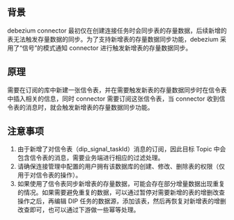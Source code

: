 ## 背景

debezium connector 最初仅在创建连接任务时会同步表的存量数据，后续新增的表无法触发存量数据的同步。为了支持新增表的存量数据同步功能，debezium 采用了“信号”的模式通知 connector 进行触发新增表的存量数据同步。

## 原理

需要在订阅的库中新建一张信令表，并在需要触发新表的存量数据同步时在信令表中插入相关的信息，同时 connector 需要订阅这张信令表，当 connector 收到信令表的消息时，就会触发新增表的存量数据同步功能。

## 注意事项

1. 由于新增了对信令表（dip_signal_taskId）消息的订阅，因此目标 Topic 中会包含信令表的消息，需要业务端进行相应的过滤处理。
2. 请确保连接管理中配置的用户拥有该数据库的创建、修改、删除表的权限（仅用于对信令表的操作）。
3. 如果使用了信令表同步新增表的存量数据，可能会存在部分增量数据出现重复的情况。如果需要避免重复的数据，可以通过暂停对需要新增的表的增删改查操作之后，再编辑 DIP 任务的数据源，添加该表，然后再恢复对新增表的增删改查即可，也可以通过下游做一些幂等处理。
